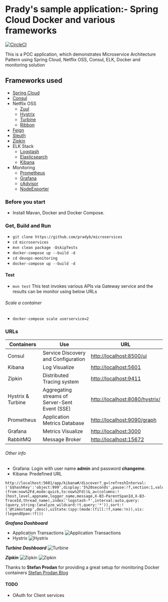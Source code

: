 # Prady's sample application:- Spring Cloud Docker and various frameworks

[![CircleCI](https://circleci.com/gh/pradyb/microservices.svg?style=svg)](https://circleci.com/gh/pradyb/microservices)

This is a POC application, which demonstrates Microservice Architecture Pattern using Spring Cloud, Netflix OSS, Consul, ELK, Docker and monitoring  solution

## Frameworks used 
* [Spring Cloud](http://projects.spring.io/spring-cloud/)
* [Consul](https://www.consul.io/)
* Netflix OSS
  * [Zuul](https://github.com/Netflix/zuul/wiki)
  * [Hystrix](https://github.com/Netflix/Hystrix)
  * [Turbine](https://github.com/Netflix/Turbine)
  * [Ribbon](https://github.com/Netflix/ribbon)
* [Feign](https://github.com/OpenFeign/feign)
* [Sleuth](https://cloud.spring.io/spring-cloud-sleuth/)
* [Zipkin](http://zipkin.io/)
* ELK Stack 
  * [Logstash](https://www.elastic.co/products/logstash) 
  * [Elasticsearch](https://www.elastic.co/products/elasticsearch)
  * [Kibana](https://www.elastic.co/products/kibana) 
* Monitoring 
  * [Prometheus](https://prometheus.io/)
  * [Grafana](http://grafana.org/)
  * [cAdvisor](https://github.com/google/cadvisor)
  * [NodeExporter](https://github.com/prometheus/node_exporter)


### Before you start
- Install Mavan, Docker and Docker Compose.

### Get, Build and Run
* `git clone https://github.com/pradyb/microservices`
* `cd microservices`
* `mvn clean package -DskipTests`
* `docker-compose up --build -d`
* `cd devops-monitoring`
* `docker-compose up --build -d`

#### Test
* `mvn test` 
This test invokes various APIs via Gateway service and the results can be monitor using below URLs  

###### Scale a container
* `docker-compose scale userservice=2`
 
### URLs

| Containers | Use | URL |
| ------ | ------ | ------ |
| Consul | Service Discovery and Configuration | [http://localhost:8500/ui](http://localhost:8500/ui) |
| Kibana | Log Visualize | [http://localhost:5601](http://localhost:5601)|
| Zipkin | Distributed Tracing system | [http://localhost:9411](http://localhost:9411)|
| Hystrix & Turbine | Aggregating streams of Server-Sent Event (SSE)  | [http://localhost:8080/hystrix/](http://localhost:8080/hystrix/monitor?stream=http%3A%2F%2Flocalhost%3A8989%2Fturbine.stream)|
| Prometheus | Application Metrics Database | [http://localhost:9090/graph](http://localhost:9090/graph) |
| Grafana | Metrics Visualize | [http://localhost:3000](http://localhost:3000) |
| RabbitMQ | Message Broker | [http://localhost:15672](http://localhost:15672) |

###### Other info
* Grafana: Login with user name **admin** and password **changeme**.
* Kibana: Predefined URL
```
http://localhost:5601/app/kibana#/discover?_g=(refreshInterval:('$$hashKey':'object:999',display:'5%20seconds',pause:!f,section:1,value:5000),time:(from:now%2Fd,mode:quick,to:now%2Fd))&_a=(columns:!(host,level,appname,logger_name,message,X-B3-ParentSpanId,X-B3-TraceId,thread_name),index:'logstash-*',interval:auto,query:(query_string:(analyze_wildcard:!t,query:'*')),sort:!('@timestamp',desc),uiState:(spy:(mode:(fill:!f,name:!n)),vis:(legendOpen:!f)))
```

***Grafana Dashboard*** 
* Application Transactions
![Application Transactions](https://github.com/pradyb/microservices/blob/master/images/ApplicationTx.png?raw=true)
* Hystrix 
![Hystrix](https://github.com/pradyb/microservices/blob/master/images/Hystrix%20Dashboard.png?raw=true)

***Turbine Dashboard***
![Turbine](https://github.com/pradyb/microservices/blob/master/images/Turbine%20Dashboard.png?raw=true)

***Zipkin***
![Zipkin](https://github.com/pradyb/microservices/blob/master/images/Zipkin%20Dependencies.png?raw=true)
![Zipkin](https://github.com/pradyb/microservices/blob/master/images/Zipkin%20Trace.png?raw=true)


Thanks to **Stefan Prodan** for providing a great setup for monitoring Docker containers
[Stefan Prodan Blog](https://stefanprodan.com/2016/a-monitoring-solution-for-docker-hosts-containers-and-containerized-services/)


#### TODO
- OAuth for Client services